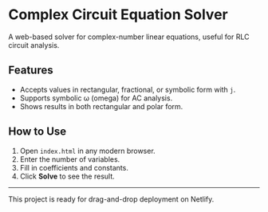 # Complex Circuit Equation Solver

A web-based solver for complex-number linear equations, useful for RLC circuit analysis.

## Features
- Accepts values in rectangular, fractional, or symbolic form with `j`.
- Supports symbolic ω (omega) for AC analysis.
- Shows results in both rectangular and polar form.

## How to Use
1. Open `index.html` in any modern browser.
2. Enter the number of variables.
3. Fill in coefficients and constants.
4. Click **Solve** to see the result.

---
This project is ready for drag-and-drop deployment on Netlify.
